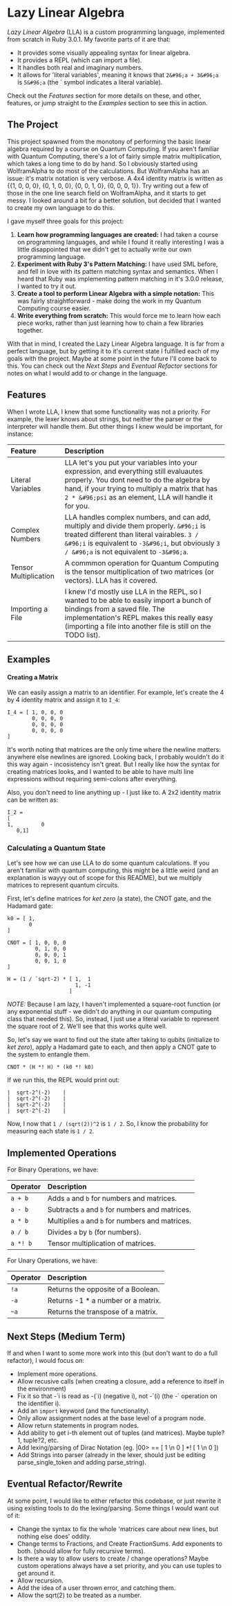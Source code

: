 # Lazy Linear Algebra

_Lazy Linear Algebra_ (LLA) is a custom programming language, implemented from scratch in Ruby 3.0.1. My favorite parts of it are that:

- It provides some visually appealing syntax for linear algebra.
- It provides a REPL (which can import a file).
- It handles both real and imaginary numbers.
- It allows for 'literal variables', meaning it knows that `2&#96;a + 3&#96;a` is `5&#96;a` (the &#96; symbol indicates a literal variable).

Check out the _Features_ section for more details on these, and other, features, or jump straight to the _Examples_ section to see this in action.

## The Project

This project spawned from the monotony of performing the basic linear algebra required by a course on Quantum Computing. If you aren't familiar with Quantum Computing, there's a lot of fairly simple matrix multiplication, which takes a long time to do by hand. So I obviously started using WolframAlpha to do most of the calculations. But WolframAlpha has an issue: it's matrix notation is very verbose. A 4x4 identity matrix is written as {{1, 0, 0, 0}, {0, 1, 0, 0}, {0, 0, 1, 0}, {0, 0, 0, 1}}. Try writing out a few of those in the one line search field on WolframAlpha, and it starts to get messy. I looked around a bit for a better solution, but decided that I wanted to create my own language to do this. 

I gave myself three goals for this project:

1. **Learn how programming languages are created:** I had taken a course on programming languages, and while I found it really interesting I was a little disappointed that we didn't get to actually write our own programming language.
2. **Experiment with Ruby 3's Pattern Matching:** I have used SML before, and fell in love with its pattern matching syntax and semantics. When I heard that Ruby was implementing pattern matching in it's 3.0.0 release, I wanted to try it out. 
3. **Create a tool to perform Linear Algebra with a simple notation:** This was fairly straightforward - make doing the work in my Quantum Computing course easier. 
4. **Write everything from scratch:** This would force me to learn how each piece works, rather than just learning how to chain a few libraries together.

With that in mind, I created the Lazy Linear Algebra language. It is far from a perfect language, but by getting it to it's current state I fulfilled each of my goals with the project. Maybe at some point in the future I'll come back to this. You can check out the _Next Steps_ and _Eventual Refactor_ sections for notes on what I would add to or change in the language.

## Features

When I wrote LLA, I knew that some functionality was not a priority. For example, the lexer knows about strings, but neither the parser or the interpreter will handle them. But other things I knew would be important, for instance:

| Feature | Description |
| :-- | :-- |
| Literal Variables | LLA let's you put your variables into your expression, and everything still evaluautes properly. You dont need to do the algebra by hand, if your trying to multiply a matrix that has `2 * &#96;psi` as an element, LLA will handle it for you. |
| Complex Numbers | LLA handles complex numbers, and can add, multiply and divide them properly. `&#96;i` is treated different than literal vairables. `3 / &#96;i` is equivalent to `-3&#96;i`, but obviously `3 / &#96;a` is not equivalent to `-3&#96;a`. |
| Tensor Multiplication | A commmon operation for Quantum Computing is the tensor multiplication of two matrices (or vectors). LLA has it covered. |
| Importing a File | I knew I'd mostly use LLA in the REPL, so I wanted to be able to easily import a bunch of bindings from a saved file. The implementation's REPL makes this really easy (importing a file into another file is still on the TODO list). |

## Examples

#### Creating a Matrix
	
We can easily assign a matrix to an identifier. For example, let's create the 4 by 4 identity matrix and assign it to `I_4`:

	I_4 = [ 1, 0, 0, 0
			0, 0, 0, 0
			0, 0, 0, 0 
			0, 0, 0, 0
	]

It's worth noting that matrices are the only time where the newline matters: anywhere else newlines are ignored. Looking back, I probably wouldn't do it this way again - incosistency isn't great. But I really like how the syntax for creating matrices looks, and I wanted to be able to have multi line expressions without requiring semi-colons after everything.

Also, you don't need to line anything up - I just like to. A 2x2 identity matrix can be written as:

	I_2 = 
	[ 
	1,         0
	   0,1]

### Calculating a Quantum State

Let's see how we can use LLA to do some quantum calculations. If you aren't familiar with quantum computing, this might be a little weird (and an explanation is wayyy out of scope for this README), but we multiply matrices to represent quantum circuits.

First, let's define matrices for _ket zero_ (a state), the CNOT gate, and the Hadamard gate:

	k0 = [ 1, 
		   0 
	]

	CNOT = [ 1, 0, 0, 0
			 0, 1, 0, 0
			 0, 0, 0, 1 
			 0, 0, 1, 0
	]

	H = (1 / `sqrt-2) * [ 1,  1 
					      1, -1 
					    ]

_NOTE:_ Because I am lazy, I haven't implemented a square-root function (or any exponential stuff - we didn't do anything in our quantum computing class that needed this). So, instead, I just use a literal variable to represent the square root of 2. We'll see that this works quite well.

So, let's say we want to find out the state after taking to qubits (initialize to _ket zero_), apply a Hadamard gate to each, and then apply a CNOT gate to the system to entangle them. 

	CNOT * (H *! H) * (k0 *! k0)

If we run this, the REPL would print out:

	|  sqrt-2^(-2)    |
	|  sqrt-2^(-2)    |
	|  sqrt-2^(-2)    |
	|  sqrt-2^(-2)    |

Now, I now that `1 / (sqrt(2))^2` is `1 / 2`. So, I know the probability for measuring each state is `1 / 2`.

## Implemented Operations

For Binary Operations, we have:

| Operator | Description |
| --- | :-- |
| `a + b` | Adds `a` and `b` for numbers and matrices. |
| `a - b` | Subtracts `a` and `b` for numbers and matrices. |
| `a * b` | Multiplies `a` and `b` for numbers and matrices. |
| `a / b` | Divides `a` by `b` (for numbers). |
| `a *! b` | Tensor multiplication of matrices. |

For Unary Operations, we have:

| Operator | Description |
| --- | :-- |
| `!a` | Returns the opposite of a Boolean. |
| `-a` | Returns -1 * a number or a matrix. |
| `~a` | Returns the transpose of a matrix. |
	

## Next Steps (Medium Term)

If and when I want to some more work into this (but don't want to do a full refactor), I would focus on:

- Implement more operations.
- Allow recusive calls (when creating a closure, add a reference to itself in the environment)
- Fix it so that -\`i is read as -(\`i) (negative i), not -\`(i) (the -\` operation on the identifier i). 
- Add an `import` keyword (and the functionality).
- Only allow assignment nodes at the base level of a program node.
- Allow return statements in program nodes.
- Add ability to get i-th element out of tuples (and matrices). Maybe tuple?1, tuple?2, etc.
- Add lexing/parsing of Dirac Notation (eg. |00> == [ 1 \n 0 ] *! [ 1 \n 0 ])
- Add Strings into parser (already in the lexer, should just be editing parse_single_token and adding parse_string).


## Eventual Refactor/Rewrite

At some point, I would like to either refactor this codebase, or just rewrite it using existing tools to do the lexing/parsing. Some things I would want out of it:

- Change the syntax to fix the whole 'matrices care about new lines, but nothing else does' oddity.
- Change terms to Fractions, and Create FractionSums. Add exponents to both. (should allow for fully recursive terms). 
- Is there a way to allow users to create / change operations? Maybe custom operations always have a set priority, and you can use tuples to get around it.
- Allow recursion.
- Add the idea of a user thrown error, and catching them.
- Allow the sqrt(2) to be treated as a number.

